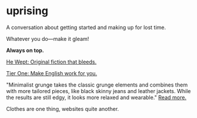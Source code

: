 # uprising

A conversation about getting started and making up for lost time.

Whatever you do—make it gleam!

**Always on top.**

<a href="https://he-wept.github.io/1/">He Wept: Original fiction that bleeds.</a>

<a href="https://tier-one-english.github.io/entrada/">Tier One: Make English work for you.</a>

"Minimalist grunge takes the classic grunge elements and combines them with more tailored pieces, like black skinny jeans and leather jackets. While the results are still edgy, it looks more relaxed and wearable." <a href="https://reads.alibaba.com/5-best-minimalist-grunge-apparel-trends/" target="_blank">Read more.</a>

Clothes are one thing, websites quite another. 
